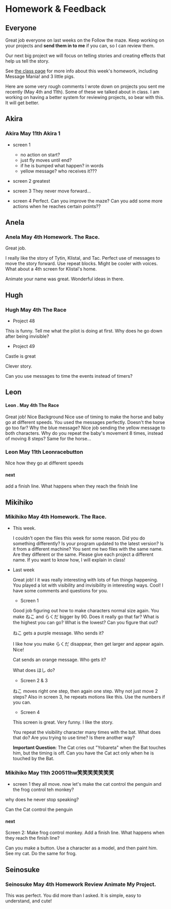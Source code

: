 # Homework & Feedback

## Everyone

Great job everyone on last weeks on the Follow the maze. Keep working on your projects and **send them in to me** if you can, so I can review them.

Our next big project we will focus on telling stories and creating effects that help us tell the story. 

See [the class page](https://kyoto-lesson.github.io/junior_coders/monday_pm/a_mon0500pm.html#may-18th-homework) for more info about this week's homework, including Message Mania! and 3 little pigs.

Here are some very rough comments I wrote down on projects you sent me recently (May 4th and 11th). Some of these we talked about in class. I am working on having a better system for reviewing projects, so bear with this. It will get better.


## Akira

### Akira May 11th Akira 1

* screen 1
    * no action on start?
    * just fly moves until end?
    * if he is bumped what happen? in words  
    * yellow message? who receives it???


* screen 2
greatest

* screen 3 
They never move forward...

* screen 4 
Perfect. Can you improve the maze? Can you add some more actions when he reaches certain points??


## Anela

### Anela May 4th Homework. The Race. 
Great job. 

I really like the story of Tytin, Klistal, and Tac. Perfect use of messages to move the story forward. 
Use repeat blocks. Might be cooler with voices.
What about a 4th screen for Klistal's home.

Animate your name was great. Wonderful ideas in there. 


## Hugh
### Hugh May 4th The Race


* Project 48 

This is funny. Tell me what the pilot is doing at first. Why does he go down after being invisible?


* Project 49 

Castle is great

Clever story. 

Can you use messages to time the events instead of timers?

  
## Leon


#### Leon . May 4th The Race
Great job! 
Nice Background
Nice use of timing to make the horse and baby go at different speeds.
You used the messages perfectly.
Doesn't the horse go too far?
Why the blue message?
Nice job sending the yellow message to both characters.
Why do you repeat the baby's movement 8 times, instead of moving 8 steps? Same for the horse...

### Leon May 11th Leonracebutton

NIce how they go at different speeds

#### next 
add a finish line. What happens when they reach the finish line




## Mikihiko

### Mikihiko May 4th Homework. The Race.

* This week. 

   I couldn't open the files this week for some reason. Did you do something differently? Is your program updated to the latest version? Is it from a different machine? You sent me two files with the same name. Are they different or the same. Please give each project a different name. If you want to know how, I will explain in class!

* Last week
 
  Great job! I it was really interesting with lots of fun things happening. You played a lot with visibility and invisibility in interesting ways. Cool! I have some comments and questions for you.

   * Screen 1

   Good job figuring out how to make characters normal size again. You make  ねこ and らくだ  bigger by 90. Does it really go that far? What is the highest  you can go? What is the lowest? Can you figure that out?

   ねこ gets a purple message. Who sends it?

   I like how you make らくだ disappear, then get larger and appear again. Nice!

   Cat sends an orange message. Who gets it?

   What does ほし do?

   

   * Screen 2 & 3
   
   ねこ moves right one step, then again one step. Why not just move 2 steps? Also in screen 3, he repeats motions like this. Use the numbers if you can.
   

   * Screen 4
   
   This screen is great. Very funny. I like the story.
   
   You repeat the visibility character many times with the bat. What does that do? Are you trying to use time? Is there another way?

  **Important Question**: The Cat cries out "Yobareta" when the Bat touches him, but the timing is off. Can you have the Cat act only when he is touched by the Bat.



### Mikihiko May 11th 200511hw笑笑笑笑笑笑笑

* screen 1
they all move. 
now let's make the cat control the penguin and the frog control teh monkey?

why does he never stop speaking?

Can the Cat control the penguin

#### next

Screen 2: Make frog control monkey. Add a finish line. What happens when they reach the finish line?

Can you make a button. Use a character as a model, and then paint him. See my cat. Do the same for frog.


## Seinosuke

### Seinosuke  May 4th Homework Review Animate My Project.

This was perfect. You did more than I asked. It is simple, easy to understand, and cute!













